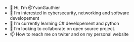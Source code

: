 - 👋 Hi, I’m @YvanGauthier
- 👀 I’m interested in cybersecurity, networking and software developement 
- 🌱 I’m currently learning C# developement and python 
- 💞️ I’m looking to collaborate on open source project. 
- 📫 How to reach me on twiter and on my personal website 

<!---
YvanGauthier/YvanGauthier is a ✨ special ✨ repository because its `README.md` (this file) appears on your GitHub profile.
You can click the Preview link to take a look at your changes.
--->
